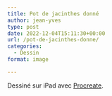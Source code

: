 ```yaml
---
title: Pot de jacinthes donné
author: jean-yves
type: post
date: 2022-12-04T15:11:30+00:00
url: /pot-de-jacinthes-donne/
categories:
  - Dessin
format: image

---
```

Dessiné sur iPad avec [Procreate](https://procreate.com/).